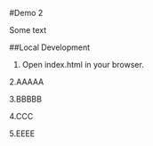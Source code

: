 #Demo 2

Some text 

##Local Development

1. Open index.html in your browser.

2.AAAAA

3.BBBBB

4.CCC

5.EEEE